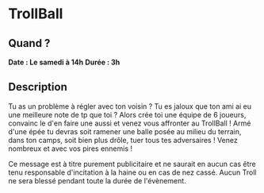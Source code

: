 # TrollBall
## Quand ?
**Date : Le samedi à 14h**
**Durée  : 3h**
## Description
Tu as un problème à régler avec ton voisin ? Tu es jaloux que ton ami ai eu une meilleure note de tp que toi ? Alors crée toi une équipe de 6 joueurs, convainc le d'en faire une aussi et venez vous affronter au TrollBall !
Armé d'une épée tu devras soit ramener une balle posée au milieu du terrain, dans ton camps, soit bien plus drôle, tuer tous tes adversaires !
Venez nombreux et avec vos pires ennemis !


Ce message est à titre purement publicitaire et ne saurait en aucun cas être tenu responsable d'incitation à la haine ou en cas de nez cassé. Aucun Troll ne sera blessé pendant toute la durée de l'évènement.